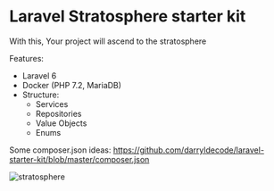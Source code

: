 # Laravel Stratosphere starter kit

With this, Your project will ascend to the stratosphere

Features:
- Laravel 6
- Docker (PHP 7.2, MariaDB)
- Structure: 
  - Services
  - Repositories
  - Value Objects
  - Enums

Some composer.json ideas:
https://github.com/darryldecode/laravel-starter-kit/blob/master/composer.json

![stratosphere](https://i.ytimg.com/vi/2Z7x4FOSfBk/hqdefault.jpg)
